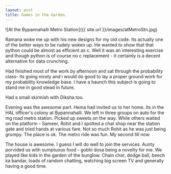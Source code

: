 ```yaml
---
layout: post
title: Games in the Garden.
---
```


![At the Bypannahalli Metro Station]({{ site.url }}/images/atMetroStn.jpg)

Ramana woke me up with his new designs for my old code. Its actually one of the better ways to be rudely woken up. He wanted to show that that python could be almost as efficient as c. Well it was an interesting exercise and though python is of course no c replacement -  it certainly is a decent alternative for data crunching.

Had finished most of the work by afternoon and sat through the probability class- its going nicely and i would do good to lay a proper ground work for my probability knowledge base. I have a haunch this subject is going to stand me in good stead in future.

Had a small skirmish with Diksha too.

Evening was the awesome part. Hema had invited us to her home. Its in the HAL officer's colony at Bypannahalli. We left in three groups on auto for the mg road metro station. Picked up sweets on the way. While others waited on the platform - Sameer, Rohit and I spotted a chat shop near the station gate and tried hands at various fare. Not so much Rohit as he was just being grumpy. The place is ok. The metro ride was fun. My second till now.

The house is awesome. I guess I will do well to join the services. Aunty porvided us with sumptuous food - gobhi dosa being a novelty for me. We played like kids in the garden of the bunglow. Chain chor, dodge ball, beech ka bandar, loads of random chatting, watching big screen TV and generally having a good time.
